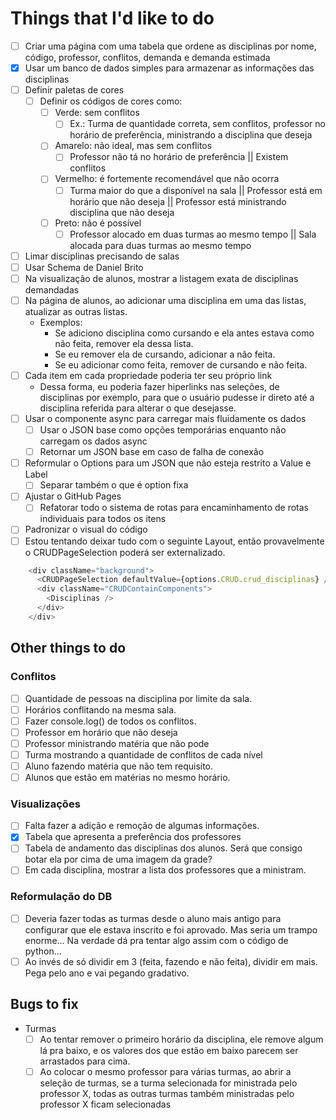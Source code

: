 # Things that I'd like to do

- [ ] Criar uma página com uma tabela que ordene as disciplinas por nome, código, professor, conflitos, demanda e demanda estimada
- [x] Usar um banco de dados simples para armazenar as informações das disciplinas
- [ ] Definir paletas de cores
  - [ ] Definir os códigos de cores como:
    - [ ] Verde: sem conflitos
      - [ ] Ex.: Turma de quantidade correta, sem conflitos, professor no horário de preferência, ministrando a disciplina que deseja
    - [ ] Amarelo: não ideal, mas sem conflitos
      - [ ] Professor não tá no horário de preferência || Existem conflitos
    - [ ] Vermelho: é fortemente recomendável que não ocorra
      - [ ] Turma maior do que a disponível na sala || Professor está em horário que não deseja || Professor está ministrando disciplina que não deseja
    - [ ] Preto: não é possível
      - [ ] Professor alocado em duas turmas ao mesmo tempo || Sala alocada para duas turmas ao mesmo tempo
- [ ] Limar disciplinas precisando de salas
- [ ] Usar Schema de Daniel Brito
- [ ] Na visualização de alunos, mostrar a listagem exata de disciplinas demandadas
- [ ] Na página de alunos, ao adicionar uma disciplina em uma das listas, atualizar as outras listas.
  - Exemplos:
    - Se adiciono disciplina como cursando e ela antes estava como não feita, remover ela dessa lista.
    - Se eu remover ela de cursando, adicionar a não feita.
    - Se eu adicionar como feita, remover de cursando e não feita.
- [ ] Cada item em cada propriedade poderia ter seu próprio link
  - Dessa forma, eu poderia fazer hiperlinks nas seleções, de disciplinas por exemplo, para que o usuário pudesse ir direto até a disciplina referida para alterar o que desejasse.
- [ ] Usar o componente async para carregar mais fluidamente os dados
  - [ ] Usar o JSON base como opções temporárias enquanto não carregam os dados async
  - [ ] Retornar um JSON base em caso de falha de conexão
- [ ] Reformular o Options para um JSON que não esteja restrito a Value e Label
  - [ ] Separar também o que é option fixa
- [ ] Ajustar o GitHub Pages
  - [ ] Refatorar todo o sistema de rotas para encaminhamento de rotas individuais para todos os itens
- [ ] Padronizar o visual do código
- [ ] Estou tentando deixar tudo com o seguinte Layout, então provavelmente o CRUDPageSelection poderá ser externalizado.

```javascript
    <div className="background">
      <CRUDPageSelection defaultValue={options.CRUD.crud_disciplinas} />
      <div className="CRUDContainComponents">
        <Disciplinas />
      </div>
    </div>
```

## Other things to do

### Conflitos

- [ ] Quantidade de pessoas na disciplina por limite da sala.
- [ ] Horários conflitando na mesma sala.
- [ ] Fazer console.log() de todos os conflitos.
- [ ] Professor em horário que não deseja
- [ ] Professor ministrando matéria que não pode
- [ ] Turma mostrando a quantidade de conflitos de cada nível
- [ ] Aluno fazendo matéria que não tem requisito.
- [ ] Alunos que estão em matérias no mesmo horário.

### Visualizações

- [ ] Falta fazer a adição e remoção de algumas informações.
- [X] Tabela que apresenta a preferência dos professores
- [ ] Tabela de andamento das disciplinas dos alunos. Será que consigo botar ela por cima de uma imagem da grade?
- [ ] Em cada disciplina, mostrar a lista dos professores que a ministram.

### Reformulação do DB

- [ ] Deveria fazer todas as turmas desde o aluno mais antigo para configurar que ele estava inscrito e foi aprovado. Mas seria um trampo enorme... Na verdade dá pra tentar algo assim com o código de python...
- [ ] Ao invés de só dividir em 3 (feita, fazendo e não feita), dividir em mais. Pega pelo ano e vai pegando gradativo.

## Bugs to fix

- Turmas
  - [ ] Ao tentar remover o primeiro horário da disciplina, ele remove algum lá pra baixo, e os valores dos que estão em baixo parecem ser arrastados para cima.
  - [ ] Ao colocar o mesmo professor para várias turmas, ao abrir a seleção de turmas, se a turma selecionada for ministrada pelo professor X, todas as outras turmas também ministradas pelo professor X ficam selecionadas
